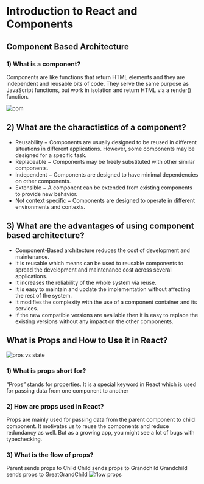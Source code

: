 # Introduction to React and Components

## Component Based Architecture

### 1) What is a component?
Components are like functions that return HTML elements and they are independent and reusable bits of code. They serve the same purpose as JavaScript functions, but work in isolation and return HTML via a render() function.

![com](https://www.techdiagonal.com/wp-content/uploads/2019/08/React-components-blog-image.jpg)

## 2) What are the charactistics of a component?

* Reusability − Components are usually designed to be reused in different situations in different applications. However, some components may be designed for a specific task.
* Replaceable − Components may be freely substituted with other similar components.
* Independent − Components are designed to have minimal dependencies on other components.
* Extensible − A component can be extended from existing components to provide new behavior.
* Not context specific − Components are designed to operate in different environments and contexts.


## 3) What are the advantages of using component based architecture?
* Component-Based architecture reduces the cost of development and maintenance.
* It is reusable which means can be used to reusable components to spread the development and maintenance cost across several applications.
* It increases the reliability of the whole system via reuse.
* It is easy to maintain and update the implementation without affecting the rest of the system.
* It modifies the complexity with the use of a component container and its services.
* If the new compatible versions are available then it is easy to replace the existing versions without any impact on the other components.

## What is Props and How to Use it in React?


![pros vs state](https://i.stack.imgur.com/wqvF2.png)
### 1) What is props short for?

“Props” stands for properties. It is a special keyword in React which is used for passing data from one component to another

### 2) How are props used in React?
Props are mainly used for passing data from the parent component to child component. It motivates us to reuse the components and reduce redundancy as well. But as a growing app, you might see a lot of bugs with typechecking.


### 3) What is the flow of props?
Parent sends props to Child
Child sends props to Grandchild
Grandchild sends props to GreatGrandChild
![flow props](https://miro.medium.com/max/875/1*bsS8ETUQqgBpAoT2D6tjmw.png)